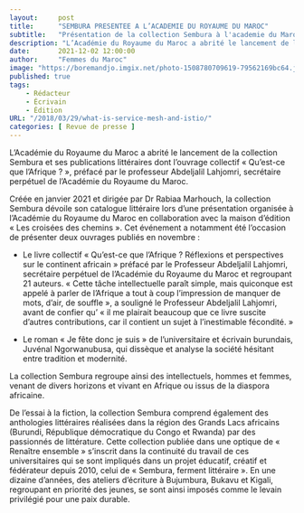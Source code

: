 ```yaml
---
layout:     post 
title:      "SEMBURA PRESENTEE A L’ACADEMIE DU ROYAUME DU MAROC"
subtitle:   "Présentation de la collection Sembura à l'academie du Maroc"
description: "L’Académie du Royaume du Maroc a abrité le lancement de la collection Sembura et ses publications littéraires dont l’ouvrage collectif « Qu’est-ce que l’Afrique ? », préfacé par le professeur Abdeljalil Lahjomri, secrétaire perpétuel de l’Académie du Royaume du Maroc."
date:       2021-12-02 12:00:00
author:     "Femmes du Maroc"
image: "https://boremandjo.imgix.net/photo-1508780709619-79562169bc64.jpg"
published: true
tags:
    - Rédacteur 
    - Écrivain
    - Édition
URL: "/2018/03/29/what-is-service-mesh-and-istio/"
categories: [ Revue de presse ]    
---
```


L’Académie du Royaume du Maroc a abrité le lancement de la collection Sembura et ses publications littéraires dont l’ouvrage collectif « Qu’est-ce que l’Afrique ? », préfacé par le professeur Abdeljalil Lahjomri, secrétaire perpétuel de l’Académie du Royaume du Maroc.

Créée en janvier 2021 et dirigée par Dr Rabiaa Marhouch, la collection Sembura dévoile son catalogue littéraire lors d’une présentation organisée à l’Académie du Royaume du Maroc en collaboration avec la maison d’édition « Les croisées des chemins ». Cet événement a notamment été l’occasion de présenter deux ouvrages publiés en novembre :

 

- Le livre collectif « Qu’est-ce que l’Afrique ? Réflexions et perspectives sur le continent africain » préfacé par le Professeur Abdeljalil Lahjomri, secrétaire perpétuel de l’Académie du Royaume du Maroc et regroupant 21 auteurs. « Cette tâche intellectuelle paraît simple, mais quiconque est appelé à parler de l’Afrique a tout à coup l’impression de manquer de mots, d’air, de souffle », a souligné le Professeur Abdeljalil Lahjomri, avant de confier qu’ « il me plairait beaucoup que ce livre suscite d’autres contributions, car il contient un sujet à l’inestimable fécondité. »
 

- Le roman « Je fête donc je suis » de l’universitaire et écrivain burundais, Juvénal Ngorwanubusa, qui dissèque et analyse la société hésitant entre tradition et modernité.
 

La collection Sembura regroupe ainsi des intellectuels, hommes et femmes, venant de divers horizons et vivant en Afrique ou issus de la diaspora africaine. 

 

De l’essai à la fiction, la collection Sembura comprend également des anthologies littéraires réalisées dans la région des Grands Lacs africains (Burundi, République démocratique du Congo et Rwanda) par des passionnés de littérature. Cette collection publiée dans une optique de « Renaître ensemble » s’inscrit dans la continuité du travail de ces universitaires qui se sont impliqués dans un projet éducatif, créatif et fédérateur depuis 2010, celui de « Sembura, ferment littéraire ». En une dizaine d’années, des ateliers d’écriture à Bujumbura, Bukavu et Kigali, regroupant en priorité des jeunes, se sont ainsi imposés comme le levain privilégié pour une paix durable. 
